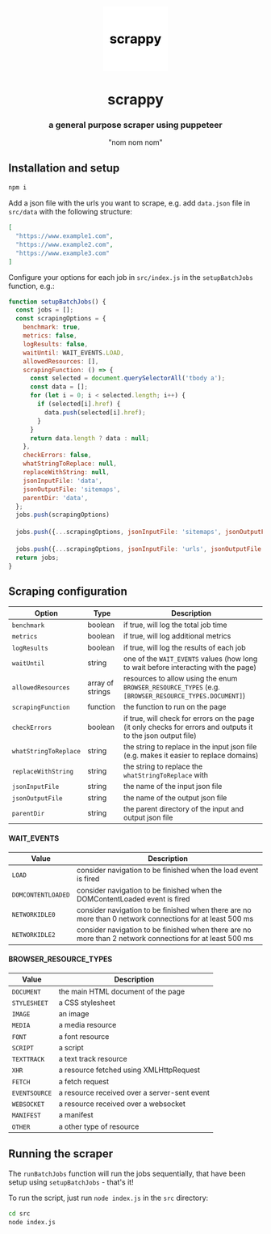 <p align="center">
<img width="128px" src="./scrappy_icon.jpg" alt="logo" style="vertical-align:middle">
<h1 align="center">scrappy</h1>
<h3 align="center">a general purpose scraper using puppeteer</h3>
<p align="center">"nom nom nom"</p>
</p>


## Installation and setup
```bash
npm i
```

Add a json file with the urls you want to scrape, e.g. add `data.json` file in `src/data` with the following structure:
```json
[
  "https://www.example1.com",
  "https://www.example2.com",
  "https://www.example3.com"
]

```

Configure your options for each job in `src/index.js` in the `setupBatchJobs` function, e.g.:
```javascript
function setupBatchJobs() {
  const jobs = [];
  const scrapingOptions = {
    benchmark: true,
    metrics: false,
    logResults: false,
    waitUntil: WAIT_EVENTS.LOAD,
    allowedResources: [],
    scrapingFunction: () => {
      const selected = document.querySelectorAll('tbody a');
      const data = [];
      for (let i = 0; i < selected.length; i++) {
        if (selected[i].href) {
          data.push(selected[i].href);
        }
      }
      return data.length ? data : null;
    },
    checkErrors: false,
    whatStringToReplace: null,
    replaceWithString: null,
    jsonInputFile: 'data',
    jsonOutputFile: 'sitemaps',
    parentDir: 'data',
  };
  jobs.push(scrapingOptions)

  jobs.push({...scrapingOptions, jsonInputFile: 'sitemaps', jsonOutputFile: 'urls'})
  
  jobs.push({...scrapingOptions, jsonInputFile: 'urls', jsonOutputFile: 'output', checkErrors: true, waitUntil: WAIT_EVENTS.DOMCONTENTLOADED, allowedResources: [BROWSER_RESOURCE_TYPES.DOCUMENT]});
  return jobs;
}
```

## Scraping configuration
| Option | Type | Description |
| --- | --- | --- |
| `benchmark` | boolean | if true, will log the total job time |
| `metrics` | boolean | if true, will log additional metrics |
| `logResults` | boolean | if true, will log the results of each job |
| `waitUntil` | string | one of the `WAIT_EVENTS` values (how long to wait before interacting with the page) |
| `allowedResources` | array of strings | resources to allow using the enum `BROWSER_RESOURCE_TYPES` (e.g. `[BROWSER_RESOURCE_TYPES.DOCUMENT]`) |
| `scrapingFunction` | function | the function to run on the page |
| `checkErrors` | boolean | if true, will check for errors on the page (it only checks for errors and outputs it to the json output file) |
| `whatStringToReplace` | string | the string to replace in the input json file (e.g. makes it easier to replace domains) |
| `replaceWithString` | string | the string to replace the `whatStringToReplace` with |
| `jsonInputFile` | string | the name of the input json file |
| `jsonOutputFile` | string | the name of the output json file |
| `parentDir` | string | the parent directory of the input and output json file |

#### WAIT_EVENTS
| Value | Description |
| --- | --- |
| `LOAD` | consider navigation to be finished when the load event is fired |
| `DOMCONTENTLOADED` | consider navigation to be finished when the DOMContentLoaded event is fired |
| `NETWORKIDLE0` | consider navigation to be finished when there are no more than 0 network connections for at least 500 ms |
| `NETWORKIDLE2` | consider navigation to be finished when there are no more than 2 network connections for at least 500 ms |

#### BROWSER_RESOURCE_TYPES
| Value | Description |
| --- | --- |
| `DOCUMENT` | the main HTML document of the page |
| `STYLESHEET` | a CSS stylesheet |
| `IMAGE` | an image |
| `MEDIA` | a media resource |
| `FONT` | a font resource |
| `SCRIPT` | a script |
| `TEXTTRACK` | a text track resource |
| `XHR` | a resource fetched using XMLHttpRequest |
| `FETCH` | a fetch request |
| `EVENTSOURCE` | a resource received over a server-sent event |
| `WEBSOCKET` | a resource received over a websocket |
| `MANIFEST` | a manifest |
| `OTHER` | a other type of resource |


## Running the scraper
The `runBatchJobs` function will run the jobs sequentially, that have been setup using `setupBatchJobs` - that's it!

To run the script, just run `node index.js` in the `src` directory:
```bash
cd src
node index.js
```

